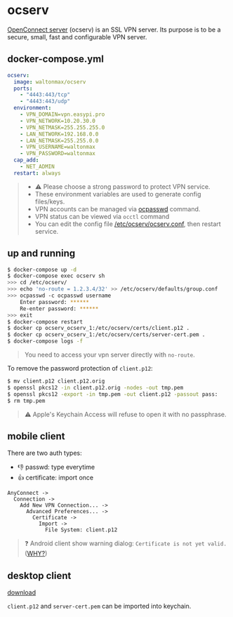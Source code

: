 ocserv
======

[OpenConnect server][1] (ocserv) is an SSL VPN server. Its purpose is to be a
secure, small, fast and configurable VPN server.

## docker-compose.yml

```yaml
ocserv:
  image: waltonmax/ocserv
  ports:
    - "4443:443/tcp"
    - "4443:443/udp"
  environment:
    - VPN_DOMAIN=vpn.easypi.pro
    - VPN_NETWORK=10.20.30.0
    - VPN_NETMASK=255.255.255.0
    - LAN_NETWORK=192.168.0.0
    - LAN_NETMASK=255.255.0.0
    - VPN_USERNAME=waltonmax
    - VPN_PASSWORD=waltonmax
  cap_add:
    - NET_ADMIN
  restart: always
```

> - :warning: Please choose a strong password to protect VPN service.
> - These environment variables are used to generate config files/keys.
> - VPN accounts can be managed via [ocpasswd][2] command.
> - VPN status can be viewed via `occtl` command
> - You can edit the config file [/etc/ocserv/ocserv.conf][3], then restart service.

## up and running

```bash
$ docker-compose up -d
$ docker-compose exec ocserv sh
>>> cd /etc/ocserv/
>>> echo 'no-route = 1.2.3.4/32' >> /etc/ocserv/defaults/group.conf
>>> ocpasswd -c ocpasswd username
    Enter password: ******
    Re-enter password: ******
>>> exit
$ docker-compose restart
$ docker cp ocserv_ocserv_1:/etc/ocserv/certs/client.p12 .
$ docker cp ocserv_ocserv_1:/etc/ocserv/certs/server-cert.pem .
$ docker-compose logs -f
```

> You need to access your vpn server directly with `no-route`.

To remove the password protection of `client.p12`:

```bash
$ mv client.p12 client.p12.orig
$ openssl pkcs12 -in client.p12.orig -nodes -out tmp.pem
$ openssl pkcs12 -export -in tmp.pem -out client.p12 -passout pass:
$ rm tmp.pem
```

> :warning: Apple's Keychain Access will refuse to open it with no passphrase.

## mobile client

There are two auth types:

- :-1: passwd: type everytime
- :+1: certificate: import once

```
AnyConnect ->
  Connection ->
    Add New VPN Connection... ->
      Advanced Preferences... ->
        Certificate ->
          Import ->
            File System: client.p12
```

> :question: Android client show warning dialog: `Certificate is not yet valid.` ([WHY?][4])

## desktop client

[download](https://www.cellsystech.com/software/anyconnect/)

`client.p12` and `server-cert.pem` can be imported into keychain.


[1]: http://www.infradead.org/ocserv/
[2]: http://www.gnutls.org/manual/html_node/certtool-Invocation.html
[3]: http://www.infradead.org/ocserv/manual.html
[4]: http://www.cisco.com/c/en/us/td/docs/security/vpn_client/anyconnect/anyconnect31/release/notes/anyconnect31rn.html
